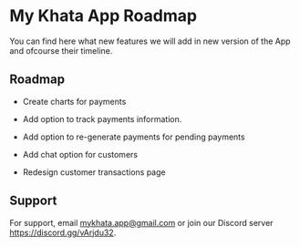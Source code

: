# My Khata App Roadmap
You can find here what new features we will add in new version of the App and ofcourse their timeline.


## Roadmap

- Create charts for payments

- Add option to track payments information. 

- Add option to re-generate payments for pending payments

- Add chat option for customers

- Redesign customer transactions page



## Support

For support, email mykhata.app@gmail.com or join our Discord server https://discord.gg/vArjdu32.

  

  
